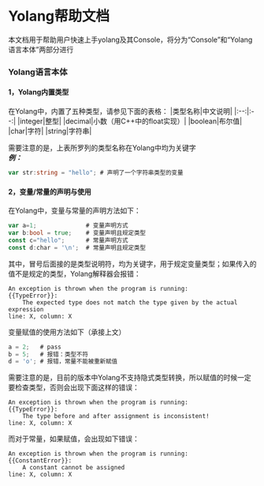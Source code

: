 # Yolang帮助文档
本文档用于帮助用户快速上手yolang及其Console，将分为“Console”和“Yolang语言本体”两部分进行
### Yolang语言本体
#### 1，Yolang内置类型
在Yolang中，内置了五种类型，请参见下面的表格：
|类型名称|中文说明|
|:--:|:--:|
|integer|整型|
|decimal|小数（用C++中的float实现）|
|boolean|布尔值|
|char|字符|
|string|字符串|

需要注意的是，上表所罗列的类型名称在Yolang中均为关键字\
***例：***
```go
var str:string = "hello"; # 声明了一个字符串类型的变量
```
#### 2，变量/常量的声明与使用
在Yolang中，变量与常量的声明方法如下：
```go
var a=1;              # 变量声明方式
var b:bool = true;    # 变量声明且规定类型
const c="hello";      # 常量声明方式
const d:char = '\n';  # 常量声明且规定类型
```
其中，冒号后面接的是类型说明符，均为关键字，用于规定变量类型；如果传入的值不是规定的类型，Yolang解释器会报错：
```
An exception is thrown when the program is running:
{{TypeError}}:
    The expected type does not match the type given by the actual expression
line: X, column: X
```
变量赋值的使用方法如下（承接上文）
```go
a = 2;   # pass
b = 5;   # 报错：类型不符
d = 'o'; # 报错，常量不能被重新赋值
```
需要注意的是，目前的版本中Yolang不支持隐式类型转换，所以赋值的时候一定要检查类型，否则会出现下面这样的错误：
```
An exception is thrown when the program is running:
{{TypeError}}:
    The type before and after assignment is inconsistent!
line: X, column: X
```
而对于常量，如果赋值，会出现如下错误：
```
An exception is thrown when the program is running:
{{ConstantError}}:
    A constant cannot be assigned
line: X, column: X

```